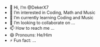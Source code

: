 - 👋 Hi, I’m @DekerX7
- 👀 I’m interested in Coding, Math and Music
- 🌱 I’m currently learning Coding and Music
- 💞️ I’m looking to collaborate on ...
- 📫 How to reach me ...
- 😄 Pronouns: He/Him
- ⚡ Fun fact: ...

<!---
DekerX7/DekerX7 is a ✨ special ✨ repository because its `README.md` (this file) appears on your GitHub profile.
You can click the Preview link to take a look at your changes.
--->
